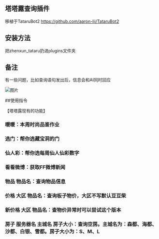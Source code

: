 
## 塔塔露查询插件
移植于TataruBot2
https://github.com/aaron-lii/TataruBot2


## 安装方法

把zhenxun_tataru扔进plugins文件夹

## 备注

有一些问题，比如查询语句发出后，信息会和AI同时回应

![图片](https://user-images.githubusercontent.com/72508741/186458863-bc112a91-d4b7-4f4c-9a9a-91da42d50882.png)

##使用指令

【塔塔露现有的功能】
### 暖暖：本周时尚品鉴作业 
### 选门：帮你选藏宝洞的门 
### 仙人彩：帮你选每周仙人仙彩数字 
### 看看微博：获取FF微博新闻 
### 物品 物品名：查询物品信息 
### 价格 大区 物品名：查询板子物价，大区不写默认豆豆柴 
### 新价格 大区 物品名：查物价异常时可以尝试这个版本 
### 房子 服务器名 主城名 房子大小：查询空房。主城名为：森都、海都、沙都、白银、雪都。房子大小为：S、M、L 
